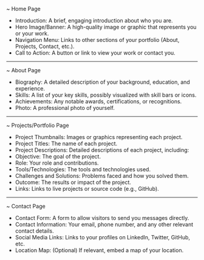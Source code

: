 ~ Home Page

*  Introduction: A brief, engaging introduction about who you are.
* Hero Image/Banner: A high-quality image or graphic that represents you or your work.
* Navigation Menu: Links to other sections of your portfolio (About, Projects, Contact, etc.).
* Call to Action: A button or link to view your work or contact you.

----

~ About Page

* Biography: A detailed description of your background, education, and experience.
* Skills: A list of your key skills, possibly visualized with skill bars or icons.
* Achievements: Any notable awards, certifications, or recognitions.
* Photo: A professional photo of yourself.

----

~ Projects/Portfolio Page

* Project Thumbnails: Images or graphics representing each project.
* Project Titles: The name of each project.
* Project Descriptions: Detailed descriptions of each project, including:
* Objective: The goal of the project.
* Role: Your role and contributions.
* Tools/Technologies: The tools and technologies used.
* Challenges and Solutions: Problems faced and how you solved them.
* Outcome: The results or impact of the project.
* Links: Links to live projects or source code (e.g., GitHub).

----

~ Contact Page

* Contact Form: A form to allow visitors to send you messages directly.
* Contact Information: Your email, phone number, and any other relevant contact details.
* Social Media Links: Links to your profiles on LinkedIn, Twitter, GitHub, etc.
* Location Map: (Optional) If relevant, embed a map of your location.